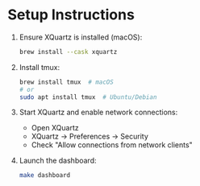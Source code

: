 # Setup Instructions

1. Ensure XQuartz is installed (macOS):
   ```bash
   brew install --cask xquartz
   ```

2. Install tmux:
   ```bash
   brew install tmux  # macOS
   # or
   sudo apt install tmux  # Ubuntu/Debian
   ```

3. Start XQuartz and enable network connections:
   - Open XQuartz
   - XQuartz -> Preferences -> Security
   - Check "Allow connections from network clients"

4. Launch the dashboard:
   ```bash
   make dashboard
   ```
